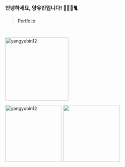 <h3>안녕하세요, 양유빈입니다! 👩🏻‍💻🐈</h3>

> [Portfolio](https://yubin12.notion.site/yubin12/Portfolio-8f2d8579e6b6442bba13c2d130340a0c)

<br>
<p align="left"> <a href="https://github.com/ryo-ma/github-profile-trophy"><img height="200" src="https://github-profile-trophy.vercel.app/?username=yangyubin12" alt="yangyubin12" /></a></p>

<div>
  <img height="180" src="https://github-readme-streak-stats.herokuapp.com/?user=yangyubin12&" alt="yangyubin12" />
  <img height="180" src="https://github-readme-stats.vercel.app/api?username=yangyubin12&show_icons=true&locale=en" alt />
</div>

